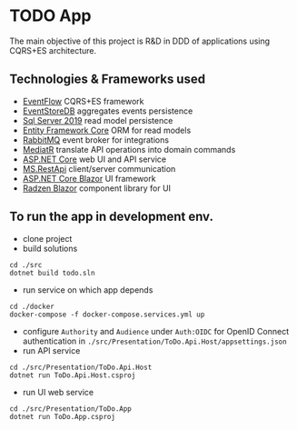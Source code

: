 # TODO App

The main objective of this project is R&D in DDD of applications using CQRS+ES architecture.

## Technologies & Frameworks used
* [EventFlow]((https://github.com/eventflow/EventFlow)) CQRS+ES framework
* [EventStoreDB](https://www.eventstore.com/) aggregates events persistence 
* [Sql Server 2019](https://www.microsoft.com/sql-server/sql-server-downloads) read model persistence
* [Entity Framework Core](https://docs.microsoft.com/ef/core/) ORM for read models
* [RabbitMQ](https://www.rabbitmq.com/) event broker for integrations
* [MediatR](https://github.com/jbogard/MediatR) translate API operations into domain commands
* [ASP.NET Core](https://docs.microsoft.com/aspnet/core) web UI and API service
* [MS.RestApi](https://github.com/msavencov/MS.RestApi) client/server communication
* [ASP.NET Core Blazor](https://docs.microsoft.com/aspnet/core/blazor/) UI framework
* [Radzen Blazor](https://blazor.radzen.com/) component library for UI 

## To run the app in development env.

* clone project
* build solutions
```shell
cd ./src
dotnet build todo.sln
```
* run service on which app depends
```shell
cd ./docker
docker-compose -f docker-compose.services.yml up 
```
* configure `Authority` and `Audience` under `Auth:OIDC` for OpenID Connect authentication in `./src/Presentation/ToDo.Api.Host/appsettings.json`
* run API service
```shell
cd ./src/Presentation/ToDo.Api.Host
dotnet run ToDo.Api.Host.csproj
```
* run UI web service
```shell
cd ./src/Presentation/ToDo.App
dotnet run ToDo.App.csproj
```